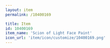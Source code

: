 ```yaml
---
layout: item
permalink: /10400169

title: Item
id: 10400169
item_name: 'Scion of Light Face Paint'
icon_url: 'item/icon/customize/10400169.png'
---
```

